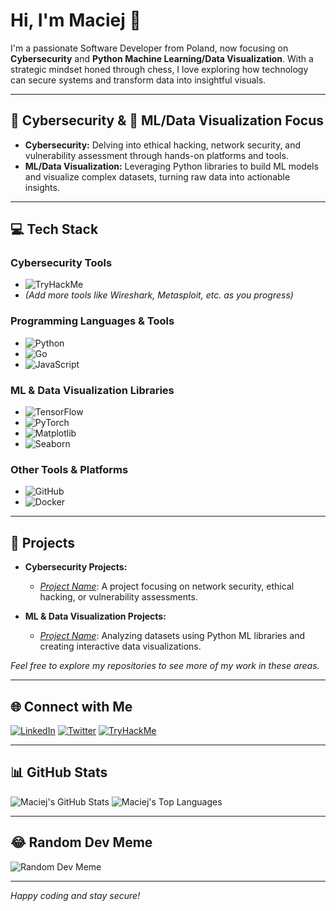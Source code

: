 # Hi, I'm Maciej 👋

I'm a passionate Software Developer from Poland, now focusing on **Cybersecurity** and **Python Machine Learning/Data Visualization**. With a strategic mindset honed through chess, I love exploring how technology can secure systems and transform data into insightful visuals.

---

## 🔐 Cybersecurity & 🤖 ML/Data Visualization Focus

- **Cybersecurity:** Delving into ethical hacking, network security, and vulnerability assessment through hands-on platforms and tools.
- **ML/Data Visualization:** Leveraging Python libraries to build ML models and visualize complex datasets, turning raw data into actionable insights.

---

## 💻 Tech Stack

### Cybersecurity Tools
- ![TryHackMe](https://img.shields.io/badge/TryHackMe-000?style=for-the-badge&logo=hackthebox&logoColor=white)
- *(Add more tools like Wireshark, Metasploit, etc. as you progress)*

### Programming Languages & Tools
- ![Python](https://img.shields.io/badge/Python-3776AB?style=for-the-badge&logo=python&logoColor=white)
- ![Go](https://img.shields.io/badge/Go-00ADD8?style=for-the-badge&logo=go&logoColor=white)
- ![JavaScript](https://img.shields.io/badge/JavaScript-F7DF1E?style=for-the-badge&logo=javascript&logoColor=black)

### ML & Data Visualization Libraries
- ![TensorFlow](https://img.shields.io/badge/TensorFlow-FF6F00?style=for-the-badge&logo=tensorflow&logoColor=white)
- ![PyTorch](https://img.shields.io/badge/PyTorch-EE4C2C?style=for-the-badge&logo=pytorch&logoColor=white)
- ![Matplotlib](https://img.shields.io/badge/Matplotlib-11557C?style=for-the-badge&logo=matplotlib&logoColor=white)
- ![Seaborn](https://img.shields.io/badge/Seaborn-FF7F50?style=for-the-badge&logo=seaborn&logoColor=white)

### Other Tools & Platforms
- ![GitHub](https://img.shields.io/badge/GitHub-181717?style=for-the-badge&logo=github&logoColor=white)
- ![Docker](https://img.shields.io/badge/Docker-2496ED?style=for-the-badge&logo=docker&logoColor=white)

---

## 🚀 Projects

- **Cybersecurity Projects:**  
  - *[Project Name](#)*: A project focusing on network security, ethical hacking, or vulnerability assessments.
  
- **ML & Data Visualization Projects:**  
  - *[Project Name](#)*: Analyzing datasets using Python ML libraries and creating interactive data visualizations.
  
*Feel free to explore my repositories to see more of my work in these areas.*

---

## 🌐 Connect with Me

[![LinkedIn](https://img.shields.io/badge/LinkedIn-0A66C2?style=for-the-badge&logo=linkedin&logoColor=white)](https://www.linkedin.com/in/szymanski-maciej1337) 
[![Twitter](https://img.shields.io/badge/Twitter-1DA1F2?style=for-the-badge&logo=twitter&logoColor=white)](https://twitter.com/1U57171A) 
[![TryHackMe](https://img.shields.io/badge/TryHackMe-000?style=for-the-badge&logo=hackthebox&logoColor=white)](https://tryhackme.com/api/v2/badges/public-profile?userPublicId=733901)

---

## 📊 GitHub Stats

![Maciej's GitHub Stats](https://github-readme-stats.vercel.app/api?username=Bonus1337&theme=react&hide_border=false)
![Maciej's Top Languages](https://github-readme-stats.vercel.app/api/top-langs/?username=Bonus1337&theme=react&hide_border=false&layout=compact)

---

## 😂 Random Dev Meme

![Random Dev Meme](https://randommeme-five.vercel.app/)

---

*Happy coding and stay secure!*
